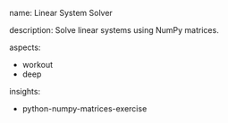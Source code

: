 name: Linear System Solver

description: Solve linear systems using NumPy matrices.

aspects:
  - workout
  - deep

insights:
  - python-numpy-matrices-exercise